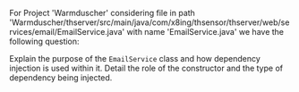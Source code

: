 For Project 'Warmduscher' considering file in path 'Warmduscher/thserver/src/main/java/com/x8ing/thsensor/thserver/web/services/email/EmailService.java' with name 'EmailService.java' we have the following question: 

Explain the purpose of the `EmailService` class and how dependency injection is used within it. Detail the role of the constructor and the type of dependency being injected.